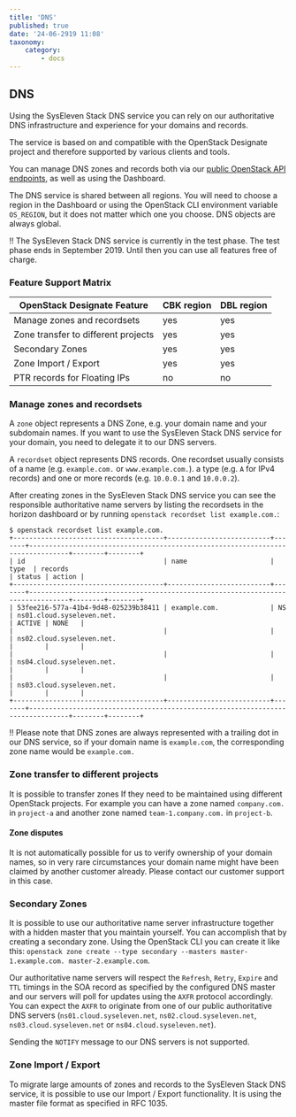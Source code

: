 ```yaml
---
title: 'DNS'
published: true
date: '24-06-2919 11:08'
taxonomy:
    category:
        - docs
---
```


## DNS

Using the SysEleven Stack DNS service you can rely on our authoritative DNS infrastructure and experience for your domains and records.

The service is based on and compatible with the OpenStack Designate project and therefore supported by various clients and tools.

You can manage DNS zones and records both via our [public OpenStack API endpoints](../../02.Tutorials/02.api-access/docs.en.md), as well as using the Dashboard.

The DNS service is shared between all regions. You will need to choose a region in the Dashboard or using the OpenStack CLI environment variable `OS_REGION`, but it does not matter which one you choose. DNS objects are always global.

!! The SysEleven Stack DNS service is currently in the test phase. The test phase ends in September 2019. Until then you can use all features free of charge.

### Feature Support Matrix

| OpenStack Designate Feature             |   CBK region   |   DBL region
| ----------------------------------------|----------------|-------------
| Manage zones and recordsets             | yes            | yes
| Zone transfer to different projects     | yes            | yes
| Secondary Zones                         | yes            | yes
| Zone Import / Export                    | yes            | yes
| PTR records for Floating IPs            | no             | no

### Manage zones and recordsets

A `zone` object represents a DNS Zone, e.g. your domain name and your subdomain names. If you want to use the SysEleven Stack DNS service for your domain, you need to delegate it to our DNS servers. <Link to how-to>

A `recordset` object represents DNS records. One recordset usually consists of a name (e.g. `example.com.` or `www.example.com.`). a type (e.g. `A` for IPv4 records) and one or more records (e.g. `10.0.0.1` and `10.0.0.2`).

After creating zones in the SysEleven Stack DNS service you can see the responsible authoritative name servers by listing the recordsets in the horizon dashboard or by running `openstack recordset list example.com.`:

```shell
$ openstack recordset list example.com.
+--------------------------------------+--------------------------+-------+--------------------------------------------------------------------------------+--------+--------+
| id                                   | name                     | type  | records                                                                        | status | action |
+--------------------------------------+--------------------------+-------+--------------------------------------------------------------------------------+--------+--------+
| 53fee216-577a-41b4-9d48-025239b38411 | example.com.             | NS    | ns01.cloud.syseleven.net.                                                      | ACTIVE | NONE   |
|                                      |                          |       | ns02.cloud.syseleven.net.                                                      |        |        |
|                                      |                          |       | ns04.cloud.syseleven.net.                                                      |        |        |
|                                      |                          |       | ns03.cloud.syseleven.net.                                                      |        |        |
+--------------------------------------+--------------------------+-------+--------------------------------------------------------------------------------+--------+--------+
```

!! Please note that DNS zones are always represented with a trailing dot in our DNS service, so if your domain name is `example.com`, the corresponding zone name would be `example.com.`

### Zone transfer to different projects

It is possible to transfer zones If they need to be maintained using different OpenStack projects. For example you can have a zone named `company.com.` in `project-a` and another zone named `team-1.company.com.` in `project-b`.

#### Zone disputes

It is not automatically possible for us to verify ownership of your domain names, so in very rare circumstances your domain name might have been claimed by another customer already. Please contact our customer support in this case.

### Secondary Zones

It is possible to use our authoritative name server infrastructure together with a hidden master that you maintain yourself. You can accomplish that by creating a secondary zone. Using the OpenStack CLI you can create it like this: `openstack zone create --type secondary --masters master-1.example.com. master-2.example.com`.

Our authoritative name servers will respect the `Refresh`, `Retry`, `Expire` and `TTL` timings in the SOA record as specified by the configured DNS master and our servers will poll for updates using the `AXFR` protocol accordingly. You can expect the `AXFR` to originate from one of our public authoritative DNS servers (`ns01.cloud.syseleven.net`, `ns02.cloud.syseleven.net`, `ns03.cloud.syseleven.net` or `ns04.cloud.syseleven.net`).

Sending the `NOTIFY` message to our DNS servers is not supported.

### Zone Import / Export

To migrate large amounts of zones and records to the SysEleven Stack DNS service, it is possible to use our Import / Export functionality. It is using the master file format as specified in RFC 1035.
